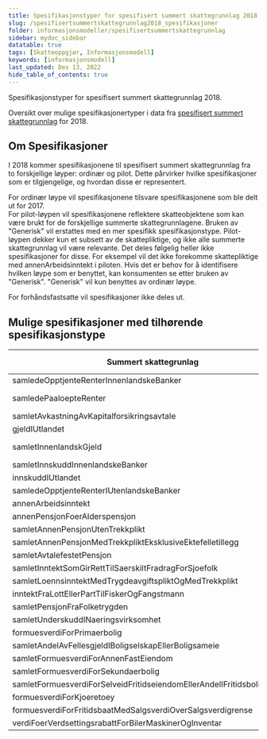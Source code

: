 ```yaml
---
title: Spesifikasjonstyper for spesifisert summert skattegrunnlag 2018
slug: /spesifisertsummertskattegrunnlag2018_spesifikasjoner
folder: informasjonsmodeller/spesifisertsummertskattegrunnlag
sidebar: mydoc_sidebar
datatable: true
tags: [Skatteoppgjør, Informasjonsmodell]
keywords: [informasjonsmodell]
last_updated: Des 13, 2022
hide_table_of_contents: true
---
```

<summary>Spesifikasjonstyper for spesifisert summert skattegrunnlag 2018.</summary>

Oversikt over mulige spesifikasjonertyper i data fra [spesifisert summert skattegrunnlag](../../tjenester/spesifisertsummertskattegrunnlag.md) for 2018.

## Om Spesifikasjoner

I 2018 kommer spesifikasjonene til spesifisert summert skattegrunnlag fra to forskjellige løyper: ordinær og pilot.  Dette pårvirker hvilke spesifikasjoner som er tilgjengelige, og hvordan disse er representert.

For ordinær løype vil spesifikasjonene tilsvare spesifikasjonene som ble delt ut for 2017.  
For pilot-løypen vil spesifikasjonene reflektere skatteobjektene som kan være brukt for de forskjellige summerte skattegrunnlagene.  Bruken av "Generisk" vil erstattes med en mer spesifikk spesifikasjonstype.  Pilot-løypen dekker kun et subsett av de skattepliktige, og ikke alle summerte skattegrunnlag vil være relevante.  Det deles følgelig heller ikke spesifikasjoner for disse.  For eksempel vil det ikke forekomme skattepliktige med annenArbeidsinntekt i piloten.
Hvis det er behov for å identifisere hvilken løype som er benyttet, kan konsumenten se etter bruken av "Generisk".  "Generisk" vil kun benyttes av ordinær løype.

For forhåndsfastsatte vil spesifikasjoner ikke deles ut.

## Mulige spesifikasjoner med tilhørende spesifikasjonstype 


| Summert skattegrunlag | Spesifikasjonstype ordinær løype | Spesifikasjonstype pilot-løype
|-----------------------|------|--------------------|
| samledeOpptjenteRenterInnenlandskeBanker| Generisk | Konto|
| samledePaaloepteRenter | Generisk | Konto, PrivatGjeldsforholdUtenforVirksomhet, SkyldigRestskatt|
| samletAvkastningAvKapitalforsikringsavtale | Generisk | NA |
| gjeldIUtlandet | Generisk | NA |
| samletInnenlandskGjeld | Generisk | Konto, PrivatGjeldsforholdUtenforVirksomhet, SkyldigRestskatt |
| samletInnskuddInnenlandskeBanker | Generisk | Konto|
| innskuddIUtlandet | Generisk | NA |
| samledeOpptjenteRenterIUtenlandskeBanker | Generisk | NA |
| annenArbeidsinntekt | Generisk | NA |
| annenPensjonFoerAlderspensjon | Generisk | NA |
| samletAnnenPensjonUtenTrekkplikt | Generisk | KollektivPensjonsordning|
| samletAnnenPensjonMedTrekkpliktEksklusiveEktefelletillegg | Generisk | KollektivPensjonsordning|
| samletAvtalefestetPensjon | Generisk | KollektivPensjonsordning |
| samletInntektSomGirRettTilSaerskiltFradragForSjoefolk | Generisk | NA |
| samletLoennsinntektMedTrygdeavgiftspliktOgMedTrekkplikt | Generisk | LoennOgTilsvarendeYtelser |
| inntektFraLottEllerPartTilFiskerOgFangstmann | Generisk | NA |
| samletPensjonFraFolketrygden | Generisk | KollektivPensjonsordning|
| samletUnderskuddINaeringsvirksomhet | Generisk | NA |
| formuesverdiForPrimaerbolig | Eiendom | Eiendom|
| samletAndelAvFellesgjeldIBoligselskapEllerBoligsameie | Generisk | OekonomiskeForholdKnyttetTilBoligsameieEllerBoligselskap |
| samletFormuesverdiForAnnenFastEiendom | Eiendom | Eiendom|
| samletFormuesverdiForSekundaerbolig   | Eiendom | Eiendom|
| samletFormuesverdiForSelveidFritidseiendomEllerAndelIFritidsboligselskap | Eiendom | Eiendom|
| formuesverdiForKjoeretoey | Kjoeretoey | Kjoeretoey |
| formuesverdiForFritidsbaatMedSalgsverdiOverSalgsverdigrense | Generisk | FritidsbaatMedSalgsverdiOverSalgsverdigrense|
| verdiFoerVerdsettingsrabattForBilerMaskinerOgInventar | Generisk | NA|



 

